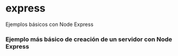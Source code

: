 # express

Ejemplos básicos con Node Express

### Ejemplo más básico de creación de un servidor con Node Express
